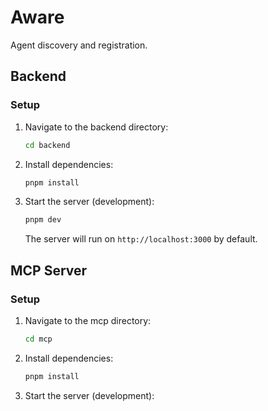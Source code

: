 # Aware

Agent discovery and registration.

## Backend

### Setup

1. Navigate to the backend directory:

   ```sh
   cd backend
   ```

1. Install dependencies:

   ```sh
   pnpm install
   ```

1. Start the server (development):

   ```sh
   pnpm dev
   ```

   The server will run on `http://localhost:3000` by default.

## MCP Server

### Setup

1. Navigate to the mcp directory:

   ```sh
   cd mcp
   ```

1. Install dependencies:

   ```sh
   pnpm install
   ```

1. Start the server (development):

   ```sh

   ```
